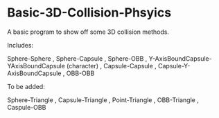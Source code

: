# Basic-3D-Collision-Phsyics
A basic program to show off some 3D collision methods.

Includes:

Sphere-Sphere ,
Sphere-Capsule ,
Sphere-OBB ,
Y-AxisBoundCapsule-YAxisBoundCapsule (character) ,
Capsule-Capsule ,
Capsule-Y-AxisBoundCapsule ,
OBB-OBB

To be added:

Sphere-Triangle ,
Capsule-Triangle ,
Point-Triangle ,
OBB-Triangle ,
Caspule-OBB
